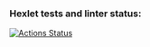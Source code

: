 ### Hexlet tests and linter status:
[![Actions Status](https://github.com/artxnv/python-project-49/actions/workflows/hexlet-check.yml/badge.svg)](https://github.com/artxnv/python-project-49/actions)